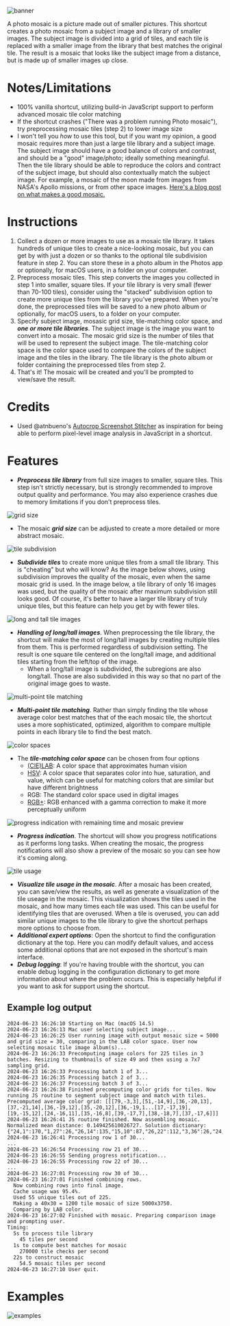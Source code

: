 ![banner](https://github.com/twilsonco/SiriShortcuts/blob/main/img/Mosaic_banner.png?raw=true)

A photo mosaic is a picture made out of smaller pictures. This shortcut creates a photo mosaic from a subject image and a library of smaller images. The subject image is divided into a grid of tiles, and each tile is replaced with a smaller image from the library that best matches the original tile. The result is a mosaic that looks like the subject image from a distance, but is made up of smaller images up close.

# Notes/Limitations

- 100% vanilla shortcut, utilizing build-in JavaScript support to perform advanced mosaic tile color matching
- If the shortcut crashes ("There was a problem running Photo mosaic"), try preprocessing mosaic tiles (step 2) to lower image size
- I won't tell you _how_ to use this tool, but if you want my opinion, a good mosaic requires more than just a large tile library and a subject image. The subject image should have a good balance of colors and contrast, and should be a "good" image/photo; ideally something meaningful. Then the tile library should be able to reproduce the colors and contract of the subject image, but should also contextually match the subject image. For example, a mosaic of the moon made from images from NASA's Apollo missions, or from other space images. [Here's a blog post on what makes a good mosaic.](https://intellithoughts.wordpress.com/2011/03/08/photo-mosaic-tips/)

# Instructions

1. Collect a dozen or more images to use as a mosaic tile library. It takes hundreds of unique tiles to create a nice-looking mosaic, but you can get by with just a dozen or so thanks to the optional tile subdivision feature in step 2. You can store these in a photo album in the Photos app or optionally, for macOS users, in a folder on your computer.
2. Preprocess mosaic tiles. This step converts the images you collected in step 1 into smaller, square tiles. If your tile library is very small (fewer than 70-100 tiles), consider using the "stacked" subdivision option to create more unique tiles from the library you've prepared. When you're done, the preprocessed tiles will be saved to a new photo album or optionally, for macOS users, to a folder on your computer.
3. Specify subject image, mosasic grid size, tile-matching color space, and **_one or more tile libraries_**. The subject image is the image you want to convert into a mosaic. The mosaic grid size is the number of tiles that will be used to represent the subject image. The tile-matching color space is the color space used to compare the colors of the subject image and the tiles in the library. The tile library is the photo album or folder containing the preprocessed tiles from step 2.
4. That's it! The mosaic will be created and you'll be prompted to view/save the result.

# Credits

- Used @atnbueno's [Autocrop Screenshot Stitcher](https://routinehub.co/shortcut/17347/) as inspiration for being able to perform pixel-level image analysis in JavaScript in a shortcut.

# Features

- **_Preprocess tile library_** from full size images to smaller, square tiles. This step isn't strictly necessary, but is strongly recommended to improve output quality and performance. You may also experience crashes due to memory limitations if you don't preprocess tiles.

![grid size](https://github.com/twilsonco/SiriShortcuts/blob/main/img/Mosaic_grid%20size.png?raw=true)

- The mosaic **_grid size_** can be adjusted to create a more detailed or more abstract mosaic.

![tile subdivision](https://github.com/twilsonco/SiriShortcuts/blob/main/img/Mosaic_tile%20subdivision.png?raw=true)

- **_Subdivide tiles_** to create more unique tiles from a small tile library. This is "cheating" but who will know? As the image below shows, using subdivision improves the quality of the mosaic, even when the same mosaic grid is used. In the image below, a tile library of only 16 images was used, but the quality of the mosaic after maximum subdivision still looks good. Of course, it's better to have a larger tile library of truly unique tiles, but this feature can help you get by with fewer tiles.

![long and tall tile images](https://github.com/twilsonco/SiriShortcuts/blob/main/img/Mosaic_long%20and%20tall%20images.png?raw=true)

- **_Handling of long/tall images_**. When preprocessing the tile library, the shortcut will make the most of long/tall images by creating multiple tiles from them. This is performed regardless of subdivision setting. The result is one square tile centered on the long/tall image, and additional tiles starting from the left/top of the image.
  - When a long/tall image is subdivided, the subregions are also long/tall. Those are also subdivided in this way so that no part of the original image goes to waste.

![multi-point tile matching](https://github.com/twilsonco/SiriShortcuts/blob/main/img/Mosaic_tile%20matching.png?raw=true)

- **_Multi-point tile matching_**. Rather than simply finding the tile whose average color best matches that of the each mosaic tile, the shortcut uses a more sophisticated, optimized, algorithm to compare multiple points in each library tile to find the best match.

![color spaces](https://github.com/twilsonco/SiriShortcuts/blob/main/img/Mosaic_color%20space.png?raw=true)

- The **_tile-matching color space_** can be chosen from four options
  - [(CIE)LAB](https://www.datacolor.com/business-solutions/blog/what-is-cielab): A color space that approximates human vision
  - [HSV](https://www.lifewire.com/what-is-hsv-in-design-1078068): A color space that separates color into hue, saturation, and value, which can be useful for matching colors that are similar but have different brightness
  - RGB: The standard color space used in digital images
  - [RGB+](https://www.compuphase.com/cmetric.htm): RGB enhanced with a gamma correction to make it more perceptually uniform

![progress indication with remaining time and mosaic preview](https://github.com/twilsonco/SiriShortcuts/blob/main/img/Mosaic_progress.png?raw=true)

- **_Progress indication_**. The shortcut will show you progress notifications as it performs long tasks. When creating the mosaic, the progress notifications will also show a preview of the mosaic so you can see how it's coming along.

![tile usage](https://github.com/twilsonco/SiriShortcuts/blob/main/img/Mosaic_tile%20useage.png?raw=true)

- **_Visualize tile usage in the mosaic_**. After a mosaic has been created, you can save/view the results, as well as generate a visualization of the tile useage in the mosaic. This visualization shows the tiles used in the mosaic, and how many times each tile was used. This can be useful for identifying tiles that are overused. When a tile is overused, you can add similar unique images to the tile library to give the shortcut perhaps more options to choose from.
- **_Additional expert options_**: Open the shortcut to find the configuration dictionary at the top. Here you can modify default values, and access some additional options that are not exposed in the shortcut's main interface.
- **_Debug logging_**: If you're having trouble with the shortcut, you can enable debug logging in the configuration dictionary to get more information about where the problem occurs. This is especially helpful if you want to ask for support using the shortcut.

## Example log output

```log
2024-06-23 16:26:10 Starting on Mac (macOS 14.5)
2024-06-23 16:26:13 Mac user selecting subject image...
2024-06-23 16:26:25 User running image with output mosaic size = 5000 and grid size = 30, comparing in the LAB color space. User now selecting mosaic tile image album(s)...
2024-06-23 16:26:33 Precomputing image colors for 225 tiles in 3 batches. Resizing to thumbnails of size 49 and then using a 7x7 sampling grid.
2024-06-23 16:26:33 Processing batch 1 of 3...
2024-06-23 16:26:35 Processing batch 2 of 3...
2024-06-23 16:26:37 Processing batch 3 of 3...
2024-06-23 16:26:38 Finished precomputing color grids for tiles. Now running JS routine to segment subject image and match with tiles. Precomputed average color grid: [[[79,-3,3],[51,-14,9],[36,-20,13],[37,-21,14],[36,-19,12],[35,-20,12],[36,-19,1...[17,-17,19],[19,-15,12],[24,-16,11],[35,-16,8],[39,-17,7],[38,-18,7],[37,-17,6]]]
2024-06-23 16:26:41 JS routine finished. Now assembling mosaic. Normalized mean distance: 0.149425610026727. Solution dictionary: {"24,1":170,"1,27":26,"26,14":135,"15,10":87,"26,22":112,"3,36":26,"24,2":170,"2...:182,"13,39":35,"26,13":115,"10,9":108,"26,21":23,"3,34":26,"1,26":182,"3,35":26}
2024-06-23 16:26:41 Processing row 1 of 30...
...
2024-06-23 16:26:54 Processing row 21 of 30...
2024-06-23 16:26:55 Sending progress notification...
2024-06-23 16:26:55 Processing row 22 of 30...
...
2024-06-23 16:27:01 Processing row 30 of 30...
2024-06-23 16:27:01 Finished combining rows.
  Now combining rows into final image.
  Cache usage was 95.4%.
  Used 55 unique tiles out of 225.
  Making a 40x30 = 1200 tile mosaic of size 5000x3750.
  Comparing by LAB color.
2024-06-23 16:27:02 Finished with mosaic. Preparing comparison image and prompting user.
Timing:
  5s to process tile library
    45 tiles per second
  1s to compute best matches for mosaic
    270000 tile checks per second
  22s to construct mosaic
    54.5 mosaic tiles per second
2024-06-23 16:27:10 User quit.
```

# Examples

![examples](https://github.com/twilsonco/SiriShortcuts/blob/main/img/Mosaic_examples.png?raw=true)
